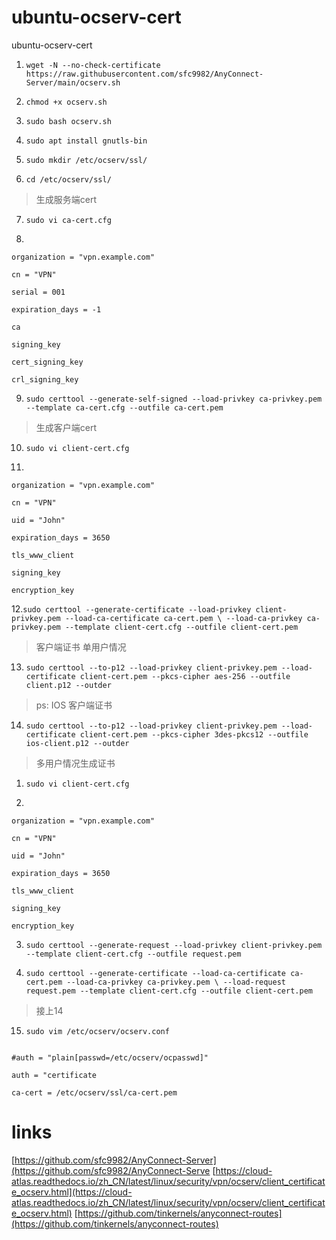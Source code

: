 # ubuntu-ocserv-cert
ubuntu-ocserv-cert

1. `wget -N --no-check-certificate https://raw.githubusercontent.com/sfc9982/AnyConnect-Server/main/ocserv.sh`

2. `chmod +x ocserv.sh`

3. `sudo bash ocserv.sh`

4. `sudo apt install gnutls-bin`

5. `sudo mkdir /etc/ocserv/ssl/`

6. `cd /etc/ocserv/ssl/`

> 生成服务端cert

7. `sudo vi ca-cert.cfg`

8. 
```
organization = "vpn.example.com"

cn = "VPN"

serial = 001

expiration_days = -1

ca

signing_key

cert_signing_key

crl_signing_key
```


9. `sudo certtool --generate-self-signed --load-privkey ca-privkey.pem --template ca-cert.cfg --outfile ca-cert.pem`

> 生成客户端cert

10. `sudo vi client-cert.cfg`

11. 
```
organization = "vpn.example.com"

cn = "VPN"

uid = "John"

expiration_days = 3650

tls_www_client

signing_key

encryption_key
```


12.`sudo certtool --generate-certificate --load-privkey client-privkey.pem --load-ca-certificate ca-cert.pem \
    --load-ca-privkey ca-privkey.pem --template client-cert.cfg --outfile client-cert.pem`

> 客户端证书 
> 单用户情况

13. `sudo certtool --to-p12 --load-privkey client-privkey.pem --load-certificate client-cert.pem --pkcs-cipher aes-256 --outfile client.p12 --outder`

> ps: IOS 客户端证书

14. `sudo certtool --to-p12 --load-privkey client-privkey.pem --load-certificate client-cert.pem --pkcs-cipher 3des-pkcs12 --outfile ios-client.p12 --outder`


> 多用户情况生成证书

1. `sudo vi client-cert.cfg`

2. 
```
organization = "vpn.example.com"

cn = "VPN"

uid = "John"

expiration_days = 3650

tls_www_client

signing_key

encryption_key
```
3. `sudo certtool --generate-request --load-privkey client-privkey.pem --template client-cert.cfg --outfile request.pem`

4. `sudo certtool --generate-certificate --load-ca-certificate ca-cert.pem --load-ca-privkey ca-privkey.pem \
    --load-request request.pem --template client-cert.cfg --outfile client-cert.pem`
    

> 接上14

15. `sudo vim /etc/ocserv/ocserv.conf`

```

#auth = "plain[passwd=/etc/ocserv/ocpasswd]"

auth = "certificate

ca-cert = /etc/ocserv/ssl/ca-cert.pem
```

    
# links
[https://github.com/sfc9982/AnyConnect-Server](https://github.com/sfc9982/AnyConnect-Serve
[https://cloud-atlas.readthedocs.io/zh_CN/latest/linux/security/vpn/ocserv/client_certificate_ocserv.html](https://cloud-atlas.readthedocs.io/zh_CN/latest/linux/security/vpn/ocserv/client_certificate_ocserv.html)
[https://github.com/tinkernels/anyconnect-routes](https://github.com/tinkernels/anyconnect-routes)

